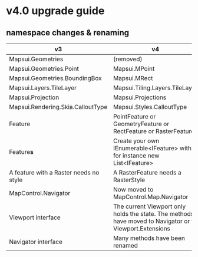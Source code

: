 # v4.0 upgrade guide

## namespace changes & renaming

| v3                                | v4
|-----------------------------------|-------------------------------
| Mapsui.Geometries                 | (removed)
| Mapsui.Geometries.Point           | Mapsui.MPoint
| Mapsui.Geometries.BoundingBox     | Mapsui.MRect
| Mapsui.Layers.TileLayer           | Mapsui.Tiling.Layers.TileLayer
| Mapsui.Projection                 | Mapsui.Projections
| Mapsui.Rendering.Skia.CalloutType | Mapsui.Styles.CalloutType
| Feature | PointFeature or GeometryFeature or RectFeature or RasterFeature
| Feature**s** | Create your own IEnumerable\<IFeature\> with for instance new List\<IFeature\>
| A feature with a Raster needs no style | A RasterFeature needs a RasterStyle
| MapControl.Navigator | Now moved to MapControl.Map.Navigator
| Viewport interface | The current Viewport only holds the state. The methods have moved to Navigator or to Viewport.Extensions 
| Navigator interface | Many methods have been renamed |

